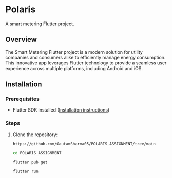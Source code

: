 # Polaris

A smart metering Flutter project.

## Overview

The Smart Metering Flutter project is a modern solution for utility companies and consumers alike to efficiently manage energy consumption. This innovative app leverages Flutter technology to provide a seamless user experience across multiple platforms, including Android and iOS.

## Installation

### Prerequisites

- Flutter SDK installed ([Installation instructions](https://flutter.dev/docs/get-started/install))

### Steps

1. Clone the repository:

   ```bash
   https://github.com/GautamSharma05/POLARIS_ASSIGNMENT/tree/main
   
   cd POLARIS_ASSIGNMENT
   
   flutter pub get

   flutter run

